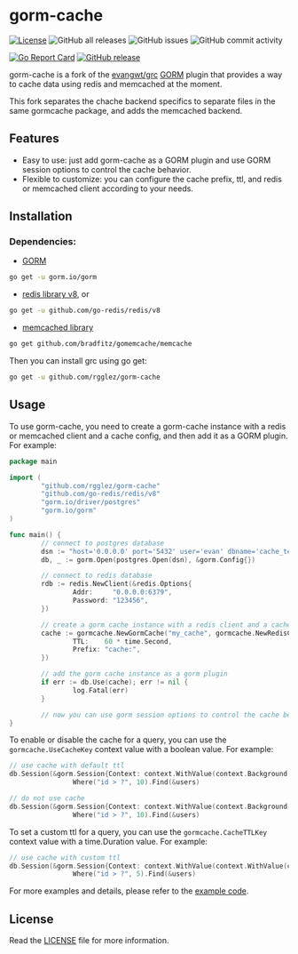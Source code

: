 # gorm-cache

[![License](https://img.shields.io/badge/License-Apache_2.0-blue.svg)](https://opensource.org/licenses/Apache-2.0)
![GitHub all releases](https://img.shields.io/github/downloads/rgglez/gorm-cache/total) 
![GitHub issues](https://img.shields.io/github/issues/rgglez/gorm-cache) 
![GitHub commit activity](https://img.shields.io/github/commit-activity/y/rgglez/gorm-cache)

[![Go Report Card](https://goreportcard.com/badge/github.com/rgglez/gorm-cache)](https://goreportcard.com/report/github.com/rgglez/gorm-cache)
[![GitHub release](https://img.shields.io/github/release/rgglez/gorm-cache.svg)](https://github.com/rgglez/gorm-cache/releases/)


gorm-cache is a fork of the [evangwt/grc](https://github.com/evangwt/grc) [GORM](https://gorm.io/index.html) plugin that provides a way to cache data using redis and memcached at the moment.

This fork separates the chache backend specifics to separate files in the same gormcache package, and adds the memcached backend.

## Features

- Easy to use: just add gorm-cache as a GORM plugin and use GORM session options to control the cache behavior.
- Flexible to customize: you can configure the cache prefix, ttl, and redis or memcached client according to your needs.

## Installation

### Dependencies:

* [GORM](https://gorm.io/index.html)

```bash
go get -u gorm.io/gorm
```
  
* [redis library v8](https://github.com/redis/go-redis), or

```bash
go get -u github.com/go-redis/redis/v8
```

* [memcached library](https://github.com/bradfitz/gomemcache)

```bash
go get github.com/bradfitz/gomemcache/memcache
```

Then you can install grc using go get:

```bash
go get -u github.com/rgglez/gorm-cache
```

## Usage

To use gorm-cache, you need to create a gorm-cache instance with a redis or memcached client and a cache config, and then add it as a GORM plugin. For example:

```go
package main

import (
        "github.com/rgglez/gorm-cache"
        "github.com/go-redis/redis/v8"
        "gorm.io/driver/postgres"
        "gorm.io/gorm"
)

func main() {
        // connect to postgres database
        dsn := "host='0.0.0.0' port='5432' user='evan' dbname='cache_test' password='' sslmode=disable TimeZone=Asia/Shanghai"
        db, _ := gorm.Open(postgres.Open(dsn), &gorm.Config{})

        // connect to redis database
        rdb := redis.NewClient(&redis.Options{
                Addr:     "0.0.0.0:6379",
                Password: "123456",
        })

        // create a gorm cache instance with a redis client and a cache config
        cache := gormcache.NewGormCache("my_cache", gormcache.NewRedisClient(rdb), gormcache.CacheConfig{
                TTL:    60 * time.Second,
                Prefix: "cache:",
        })

        // add the gorm cache instance as a gorm plugin
        if err := db.Use(cache); err != nil {
                log.Fatal(err)
        }

        // now you can use gorm session options to control the cache behavior
}
```

To enable or disable the cache for a query, you can use the `gormcache.UseCacheKey` context value with a boolean value. For example:

```go
// use cache with default ttl
db.Session(&gorm.Session{Context: context.WithValue(context.Background(), gormcache.UseCacheKey, true)}).
                Where("id > ?", 10).Find(&users)

// do not use cache
db.Session(&gorm.Session{Context: context.WithValue(context.Background(), gormcache.UseCacheKey, false)}).
                Where("id > ?", 10).Find(&users)
```

To set a custom ttl for a query, you can use the `gormcache.CacheTTLKey` context value with a time.Duration value. For example:

```go
// use cache with custom ttl
db.Session(&gorm.Session{Context: context.WithValue(context.WithValue(context.Background(), gormcache.UseCacheKey, true), gormcache.CacheTTLKey, 10*time.Second)}).
                Where("id > ?", 5).Find(&users)
```

For more examples and details, please refer to the [example code](https://github.com/rgglez/gorm-cache/tree/main/example).

## License

Read the [LICENSE](https://github.com/rgglez/gorm-cache/blob/main/LICENSE) file for more information.

